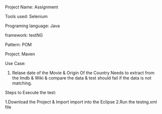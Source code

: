 Project Name: Assignment

Tools used: Selenium

Programing language: Java

framework: testNG

Pattern: POM

Project: Maven

Use Case: 

1. Relase date of the Movie & Origin Of the Country Needs to extract from the Imdb & Wiki & compare the data & test should fail if the data is not matching.

Steps to Execute the test:

1.Download the Project & Import import into the Eclipse
2.Run the testng.xml file

